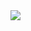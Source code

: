 <img src="https://github-readme-stats.vercel.app/api/top-langs/?username=pink10000&hide=jupyter%20notebook,javascript,vim%20script"/>
